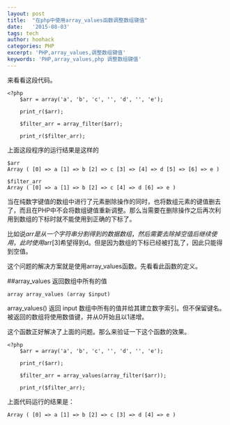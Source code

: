 ```yaml
---
layout: post
title:  "在php中使用array_values函数调整数组键值"
date:   '2015-08-03'
tags: tech
author: hoohack
categories: PHP
excerpt: 'PHP,array_values,调整数组键值'
keywords: 'PHP,array_values,php 调整数组键值'
---
```


来看看这段代码。

    <?php
        $arr = array('a', 'b', 'c', '', 'd', '', 'e');

        print_r($arr);

        $filter_arr = array_filter($arr);

        print_r($filter_arr);

上面这段程序的运行结果是这样的



    $arr
    Array ( [0] => a [1] => b [2] => c [3] => [4] => d [5] => [6] => e )

    $filter_arr
    Array ( [0] => a [1] => b [2] => c [4] => d [6] => e )

当在纯数字键值的数组中进行了元素删除操作的同时，也将数组元素的键值删去了，而且在PHP中不会将数组键值重新调整。那么当需要在删除操作之后再次利用到数组的下标时就不能使用到正确的下标了。

比如说$arr是从一个字符串分割得到的数据数组，然后需要去除掉空值后继续使用，此时使用$arr[3]希望得到d。但是因为数组的下标已经被打乱了，因此只能得到空值。

这个问题的解决方案就是使用array_values函数。先看看此函数的定义。

##array_values
    返回数组中所有的值

    array array_values (array $input)

array_values() 返回 input 数组中所有的值并给其建立数字索引。但不保留键名。被返回的数组将使用数值键，并从0开始且以1递增。

这个函数正好解决了上面的问题。那么来验证一下这个函数的效果。

    <?php
        $arr = array('a', 'b', 'c', '', 'd', '', 'e');

        print_r($arr);

        $filter_arr = array_values(array_filter($arr));

        print_r($filter_arr);

上面代码运行的结果是：

    Array ( [0] => a [1] => b [2] => c [3] => d [4] => e )
